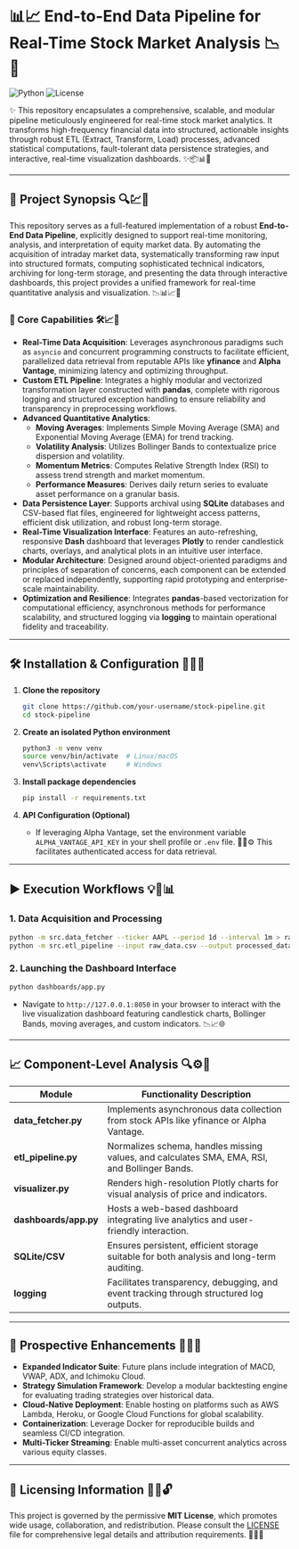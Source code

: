 # 📊📈 End-to-End Data Pipeline for Real-Time Stock Market Analysis 📉📡

![Python](https://img.shields.io/badge/language-Python-blue.svg) ![License](https://img.shields.io/badge/license-MIT-green.svg)

✨ This repository encapsulates a comprehensive, scalable, and modular pipeline meticulously engineered for real-time stock market analytics. It transforms high-frequency financial data into structured, actionable insights through robust ETL (Extract, Transform, Load) processes, advanced statistical computations, fault-tolerant data persistence strategies, and interactive, real-time visualization dashboards. ✨📦📊📡

---

## 🎯 Project Synopsis 🔍💹📘

This repository serves as a full-featured implementation of a robust **End-to-End Data Pipeline**, explicitly designed to support real-time monitoring, analysis, and interpretation of equity market data. By automating the acquisition of intraday market data, systematically transforming raw input into structured formats, computing sophisticated technical indicators, archiving for long-term storage, and presenting the data through interactive dashboards, this project provides a unified framework for real-time quantitative analysis and visualization. 📉📊📈📡

### 🚀 Core Capabilities 🛠️📈🧠

- **Real-Time Data Acquisition**: Leverages asynchronous paradigms such as `asyncio` and concurrent programming constructs to facilitate efficient, parallelized data retrieval from reputable APIs like **yfinance** and **Alpha Vantage**, minimizing latency and optimizing throughput.
- **Custom ETL Pipeline**: Integrates a highly modular and vectorized transformation layer constructed with **pandas**, complete with rigorous logging and structured exception handling to ensure reliability and transparency in preprocessing workflows.
- **Advanced Quantitative Analytics**:
  - **Moving Averages**: Implements Simple Moving Average (SMA) and Exponential Moving Average (EMA) for trend tracking.
  - **Volatility Analysis**: Utilizes Bollinger Bands to contextualize price dispersion and volatility.
  - **Momentum Metrics**: Computes Relative Strength Index (RSI) to assess trend strength and market momentum.
  - **Performance Measures**: Derives daily return series to evaluate asset performance on a granular basis.
- **Data Persistence Layer**: Supports archival using **SQLite** databases and CSV-based flat files, engineered for lightweight access patterns, efficient disk utilization, and robust long-term storage.
- **Real-Time Visualization Interface**: Features an auto-refreshing, responsive **Dash** dashboard that leverages **Plotly** to render candlestick charts, overlays, and analytical plots in an intuitive user interface.
- **Modular Architecture**: Designed around object-oriented paradigms and principles of separation of concerns, each component can be extended or replaced independently, supporting rapid prototyping and enterprise-scale maintainability.
- **Optimization and Resilience**: Integrates **pandas**-based vectorization for computational efficiency, asynchronous methods for performance scalability, and structured logging via **logging** to maintain operational fidelity and traceability.

---

## 🛠️ Installation & Configuration 🧪💾🚀

1. **Clone the repository**
   ```bash
   git clone https://github.com/your-username/stock-pipeline.git
   cd stock-pipeline
   ```

2. **Create an isolated Python environment**
   ```bash
   python3 -m venv venv
   source venv/bin/activate  # Linux/macOS
   venv\Scripts\activate     # Windows
   ```

3. **Install package dependencies**
   ```bash
   pip install -r requirements.txt
   ```

4. **API Configuration (Optional)**
   - If leveraging Alpha Vantage, set the environment variable `ALPHA_VANTAGE_API_KEY` in your shell profile or `.env` file. 🔑📜⚙️ This facilitates authenticated access for data retrieval.

---

## ▶️ Execution Workflows 💡🧪📊

### 1. Data Acquisition and Processing
```bash
python -m src.data_fetcher --ticker AAPL --period 1d --interval 1m > raw_data.csv
python -m src.etl_pipeline --input raw_data.csv --output processed_data.csv
```

### 2. Launching the Dashboard Interface
```bash
python dashboards/app.py
```
- Navigate to `http://127.0.0.1:8050` in your browser to interact with the live visualization dashboard featuring candlestick charts, Bollinger Bands, moving averages, and custom indicators. 📉📈🌐

---

## 📈 Component-Level Analysis 🔍⚙️📐

| Module               | Functionality Description                                                                 |
|----------------------|--------------------------------------------------------------------------------------------|
| **data_fetcher.py**  | Implements asynchronous data collection from stock APIs like yfinance or Alpha Vantage.   |
| **etl_pipeline.py**  | Normalizes schema, handles missing values, and calculates SMA, EMA, RSI, and Bollinger Bands. |
| **visualizer.py**    | Renders high-resolution Plotly charts for visual analysis of price and indicators.        |
| **dashboards/app.py**| Hosts a web-based dashboard integrating live analytics and user-friendly interaction.     |
| **SQLite/CSV**       | Ensures persistent, efficient storage suitable for both analysis and long-term auditing.  |
| **logging**          | Facilitates transparency, debugging, and event tracking through structured log outputs.   |

---

## 🔮 Prospective Enhancements 🧠🔧📆

- **Expanded Indicator Suite**: Future plans include integration of MACD, VWAP, ADX, and Ichimoku Cloud.
- **Strategy Simulation Framework**: Develop a modular backtesting engine for evaluating trading strategies over historical data.
- **Cloud-Native Deployment**: Enable hosting on platforms such as AWS Lambda, Heroku, or Google Cloud Functions for global scalability.
- **Containerization**: Leverage Docker for reproducible builds and seamless CI/CD integration.
- **Multi-Ticker Streaming**: Enable multi-asset concurrent analytics across various equity classes.

---

## 📄 Licensing Information 📜✅🔓

This project is governed by the permissive **MIT License**, which promotes wide usage, collaboration, and redistribution. Please consult the [LICENSE](LICENSE) file for comprehensive legal details and attribution requirements. 📘📝✅

